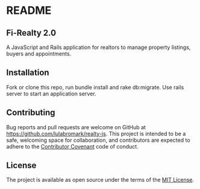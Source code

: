 # README

## Fi-Realty 2.0

A JavaScript and Rails application for realtors to manage property listings, buyers and appointments.

## Installation

Fork or clone this repo, run bundle install and rake db:migrate. Use rails server to start an application server.

## Contributing

Bug reports and pull requests are welcome on GitHub at <https://github.com/lulabromark/realty-js>. This project is intended to be a safe, welcoming space for collaboration, and contributors are expected to adhere to the [Contributor Covenant](http://contributor-covenant.org) code of conduct.

## License

The project is available as open source under the terms of the [MIT License](https://opensource.org/licenses/MIT).
